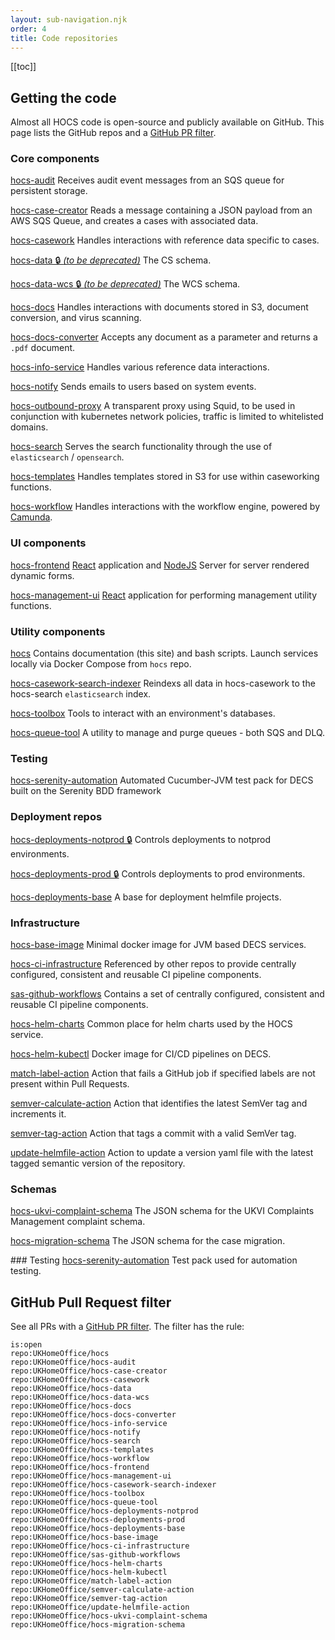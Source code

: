 ```yaml
---
layout: sub-navigation.njk
order: 4
title: Code repositories
---
```

[[toc]]

## Getting the code

Almost all HOCS code is open-source and publicly available on GitHub. This page lists the GitHub repos and a [GitHub PR filter](#github-pull-request-filter).

### Core components
[hocs-audit](https://github.com/UKHomeOffice/hocs-audit)
Receives audit event messages from an SQS queue for persistent storage.

[hocs-case-creator](https://github.com/UKHomeOffice/hocs-case-creator)
Reads a message containing a JSON payload from an AWS SQS Queue, and creates a cases with associated data.

[hocs-casework](https://github.com/UKHomeOffice/hocs-casework)
Handles interactions with reference data specific to cases.

[hocs-data 🔒️ *(to be deprecated)*](https://github.com/UKHomeOffice/hocs-data)
The CS schema.

[hocs-data-wcs 🔒️ *(to be deprecated)*](https://github.com/UKHomeOffice/hocs-data-wcs)
The WCS schema.

[hocs-docs](https://github.com/UKHomeOffice/hocs-docs)
Handles interactions with documents stored in S3, document conversion, and virus scanning.

[hocs-docs-converter](https://github.com/UKHomeOffice/hocs-docs-converter)
Accepts any document as a parameter and returns a `.pdf` document.

[hocs-info-service](https://github.com/UKHomeOffice/hocs-info-service)
Handles various reference data interactions.

[hocs-notify](https://github.com/UKHomeOffice/hocs-notify)
Sends emails to users based on system events.

[hocs-outbound-proxy](https://github.com/UKHomeOffice/hocs-outbound-proxy)
A transparent proxy using Squid, to be used in conjunction with kubernetes network policies, traffic is limited to whitelisted domains.

[hocs-search](https://github.com/UKHomeOffice/hocs-search)
Serves the search functionality through the use of `elasticsearch` /  `opensearch`.

[hocs-templates](https://github.com/UKHomeOffice/hocs-templates)
Handles templates stored in S3 for use within caseworking functions.

[hocs-workflow](https://github.com/UKHomeOffice/hocs-workflow)
Handles interactions with the workflow engine, powered by [Camunda](https://camunda.com/platform-7/workflow-engine/). 

### UI components
[hocs-frontend](https://github.com/UKHomeOffice/hocs-frontend)
[React](https://reactjs.org/) application and [NodeJS](https://nodejs.org/en/) Server for server rendered dynamic forms.

[hocs-management-ui](https://github.com/UKHomeOffice/hocs-management-ui)
[React](https://reactjs.org/) application for performing management utility functions.

### Utility components
[hocs](https://github.com/UKHomeOffice/hocs)
Contains documentation (this site) and bash scripts. Launch services locally via Docker Compose from `hocs` repo.

[hocs-casework-search-indexer](https://github.com/UKHomeOffice/hocs-casework-search-indexer)
Reindexs all data in hocs-casework to the hocs-search `elasticsearch` index.

[hocs-toolbox](https://github.com/UKHomeOffice/hocs-toolbox)
Tools to interact with an environment's databases.

[hocs-queue-tool](https://github.com/UKHomeOffice/hocs-queue-tool)
A utility to manage and purge queues - both SQS and DLQ.

### Testing ### 
[hocs-serenity-automation](https://github.com/UKHomeOffice/hocs-serenity-automation)
Automated Cucumber-JVM test pack for DECS built on the Serenity BDD framework

### Deployment repos ###

[hocs-deployments-notprod 🔒](https://github.com/UKHomeOffice/hocs-deployments-notprod)
Controls deployments to notprod environments.

[hocs-deployments-prod 🔒](https://github.com/UKHomeOffice/hocs-deployments-prod)
Controls deployments to prod environments.

[hocs-deployments-base](https://github.com/UKHomeOffice/hocs-deployments-base)
A base for deployment helmfile projects.

### Infrastructure
[hocs-base-image](https://github.com/UKHomeOffice/hocs-base-image)
Minimal docker image for JVM based DECS services.

[hocs-ci-infrastructure](https://github.com/UKHomeOffice/hocs-ci-infrastructure)
Referenced by other repos to provide centrally configured, consistent and reusable CI pipeline components.

[sas-github-workflows](https://github.com/UKHomeOffice/sas-github-workflows)
Contains a set of centrally configured, consistent and reusable CI pipeline components.

[hocs-helm-charts](https://github.com/UKHomeOffice/hocs-helm-charts)
Common place for helm charts used by the HOCS service.

[hocs-helm-kubectl](https://github.com/UKHomeOffice/hocs-helm-kubectl)
Docker image for CI/CD pipelines on DECS.

[match-label-action](https://github.com/UKHomeOffice/match-label-action)
Action that fails a GitHub job if specified labels are not present within Pull Requests.

[semver-calculate-action](https://github.com/UKHomeOffice/semver-calculate-action)
Action that identifies the latest SemVer tag and increments it.

[semver-tag-action](https://github.com/UKHomeOffice/semver-tag-action)
Action that tags a commit with a valid SemVer tag.

[update-helmfile-action](https://github.com/UKHomeOffice/update-helmfile-action)
Action to update a version yaml file with the latest tagged semantic version of the repository.

### Schemas
[hocs-ukvi-complaint-schema](https://github.com/UKHomeOffice/hocs-ukvi-complaint-schema)
The JSON schema for the UKVI Complaints Management complaint schema.

[hocs-migration-schema](https://github.com/UKHomeOffice/hocs-migration-schema)
The JSON schema for the case migration.

### Testing
[hocs-serenity-automation](https://github.com/UKHomeOffice/hocs-serenity-automation)
Test pack used for automation testing.

## GitHub Pull Request filter
See all PRs with a [GitHub PR filter](https://github.com/pulls?q=is%3Aopen+repo%3AUKHomeOffice%2Fhocs+repo%3AUKHomeOffice%2Fhocs-audit+repo%3AUKHomeOffice%2Fhocs-case-creator+repo%3AUKHomeOffice%2Fhocs-casework+repo%3AUKHomeOffice%2Fhocs-data+repo%3AUKHomeOffice%2Fhocs-data-wcs+repo%3AUKHomeOffice%2Fhocs-docs+repo%3AUKHomeOffice%2Fhocs-docs-converter+repo%3AUKHomeOffice%2Fhocs-info-service+repo%3AUKHomeOffice%2Fhocs-notify+repo%3AUKHomeOffice%2Fhocs-search+repo%3AUKHomeOffice%2Fhocs-templates+repo%3AUKHomeOffice%2Fhocs-workflow+repo%3AUKHomeOffice%2Fhocs-frontend+repo%3AUKHomeOffice%2Fhocs-management-ui+repo%3AUKHomeOffice%2Fhocs-casework-search-indexer+repo%3AUKHomeOffice%2Fhocs-toolbox+repo%3AUKHomeOffice%2Fhocs-queue-tool+repo%3AUKHomeOffice%2Fhocs-deployments-notprod+repo%3AUKHomeOffice%2Fhocs-deployments-prod+repo%3AUKHomeOffice%2Fhocs-deployments-base+repo%3AUKHomeOffice%2Fhocs-base-image+repo%3AUKHomeOffice%2Fhocs-ci-infrastructure+repo%3AUKHomeOffice%2Fsas-github-workflows+repo%3AUKHomeOffice%2Fhocs-helm-charts+repo%3AUKHomeOffice%2Fhocs-helm-kubectl+repo%3AUKHomeOffice%2Fmatch-label-action+repo%3AUKHomeOffice%2Fsemver-calculate-action+repo%3AUKHomeOffice%2Fsemver-tag-action+repo%3AUKHomeOffice%2Fupdate-helmfile-action+repo%3AUKHomeOffice%2Fhocs-ukvi-complaint-schema+repo%3AUKHomeOffice%2Fhocs-migration-schema). The filter has the rule:
```
is:open
repo:UKHomeOffice/hocs
repo:UKHomeOffice/hocs-audit
repo:UKHomeOffice/hocs-case-creator
repo:UKHomeOffice/hocs-casework
repo:UKHomeOffice/hocs-data
repo:UKHomeOffice/hocs-data-wcs
repo:UKHomeOffice/hocs-docs
repo:UKHomeOffice/hocs-docs-converter
repo:UKHomeOffice/hocs-info-service
repo:UKHomeOffice/hocs-notify
repo:UKHomeOffice/hocs-search
repo:UKHomeOffice/hocs-templates
repo:UKHomeOffice/hocs-workflow
repo:UKHomeOffice/hocs-frontend
repo:UKHomeOffice/hocs-management-ui
repo:UKHomeOffice/hocs-casework-search-indexer
repo:UKHomeOffice/hocs-toolbox
repo:UKHomeOffice/hocs-queue-tool
repo:UKHomeOffice/hocs-deployments-notprod
repo:UKHomeOffice/hocs-deployments-prod
repo:UKHomeOffice/hocs-deployments-base
repo:UKHomeOffice/hocs-base-image
repo:UKHomeOffice/hocs-ci-infrastructure
repo:UKHomeOffice/sas-github-workflows
repo:UKHomeOffice/hocs-helm-charts
repo:UKHomeOffice/hocs-helm-kubectl
repo:UKHomeOffice/match-label-action
repo:UKHomeOffice/semver-calculate-action
repo:UKHomeOffice/semver-tag-action
repo:UKHomeOffice/update-helmfile-action
repo:UKHomeOffice/hocs-ukvi-complaint-schema
repo:UKHomeOffice/hocs-migration-schema
```
